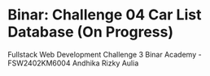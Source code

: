 # Binar: Challenge 04 Car List Database (On Progress)
Fullstack Web Development Challenge 3 Binar Academy - FSW2402KM6004 Andhika Rizky Aulia  
